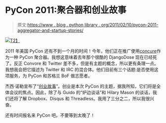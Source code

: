 # PyCon 2011:聚合器和创业故事

> 原文:[https://www . blog . python library . org/2011/02/10/pycon-2011-aggregator-and-startup-stories/](https://www.blog.pythonlibrary.org/2011/02/10/pycon-2011-aggregator-and-startup-stories/)

[![](../Images/404a7b432bc1cc0abd29b26f7d7351fc.png)T2】](http://us.pycon.org)

2011 年美国 PyCon 还有不到一个月的时间！今年，他们正在推广使用[concure](https://convore.com/pycon-2011/)作为一种 PyCon 聚合器。我想这意味着去年那个很酷的 DjangoDose 现在已经死了。反正 Convore 和 Twitter 差不多，但是有主题的概念，所以更有条理一点。我想我会把它描述为 Twitter 和 IRC 的混合体。他们目前有三个话题:是否使用这项服务，为 PyCon 和苏格兰 BoF 做志愿者。

杰西·诺勒宣布了“[创业故事](http://us.pycon.org/2011/blog/2011/02/07/pycon-2011-announcing-startup-stories/)”。创业是本次 PyCon 的主题，据我所知，它们将是全体会议的焦点。因此，除了与 Guido 的“炉边谈话”和 Hilary Mason 的谈话，我们还将了解 Dropbox、Disqus 和 Threadless。我用了三分之二，所以我很兴奋。

还有时间报名来 PyCon 吧。不要等到太晚了！